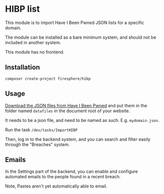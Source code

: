 # HIBP list

This module is to import Have I Been Pwned JSON lists for a specific domain.

The module can be installed as a bare minimum system, and should not
be included in another system.

This module has no frontend.

## Installation

`composer create-project firesphere/hibp`

## Usage

[Download the JSON files from Have I Been Pwned](https://haveibeenpwned.com/DomainSearch) and put them in the
folder named `datafiles` in the document root of your website.

It needs to be a json file, and need to be named as such. E.g. `mydomain.json`.

Run the task `/dev/tasks/ImportHIBP`

Then, log in to the backend system, and you can search and filter easily
through the "Breaches" system.

## Emails

In the Settings part of the backend, you can enable and configure
automated emails to the people found in a recent breach.

Note, Pastes aren't yet automatically able to email.